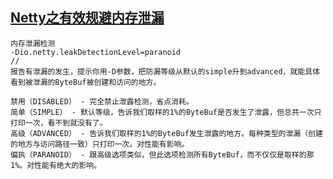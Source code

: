 ## [Netty之有效规避内存泄漏](https://www.cnblogs.com/549294286/p/5168454.html)
```
内存泄漏检测
-Dio.netty.leakDetectionLevel=paranoid
//
报告有泄漏的发生，提示你用-D参数，把防漏等级从默认的simple升到advanced，就能具体看到被泄漏的ByteBuf被创建和访问的地方。

禁用（DISABLED） - 完全禁止泄露检测，省点消耗。
简单（SIMPLE） - 默认等级，告诉我们取样的1%的ByteBuf是否发生了泄露，但总共一次只打印一次，看不到就没有了。
高级（ADVANCED） - 告诉我们取样的1%的ByteBuf发生泄露的地方。每种类型的泄漏（创建的地方与访问路径一致）只打印一次。对性能有影响。
偏执（PARANOID） - 跟高级选项类似，但此选项检测所有ByteBuf，而不仅仅是取样的那1%。对性能有绝大的影响。
```